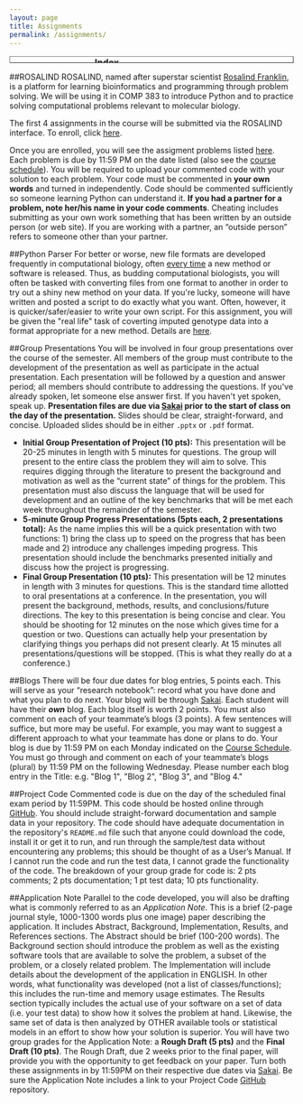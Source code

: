 ```yaml
---
layout: page
title: Assignments
permalink: /assignments/
---
```

<table style="width: px; height: 12px;" class="docutils" border="1">
  <caption><b>Index</b></caption> <colgroup><col width="50%"><col width="50%"></colgroup> <tbody valign="top">
    <tr>
      <td><a class="reference internal" href="#rosalind">ROSALIND</a></td>
      <td><a class="reference external" href="#parser">Python Parser</a></td>
    </tr>
    <tr>
      <td><a class="reference external" href="#present">Group Presentations</a></td>
      <td><a class="reference internal" href="#blogs">Blogs</a></td>
    </tr>
    <tr>
	<td><a class="reference external" href="#code">Project Code</a></td>
      <td><a class="reference external" href="#note">Application Note</a></td>
    </tr>
  </tbody>
</table>

<span style="font-weight: bold;"><a name="rosalind"></a></span>
##ROSALIND
ROSALIND, named after superstar scientist <a href="https://en.wikipedia.org/wiki/Rosalind_Franklin">Rosalind Franklin</a>, is a platform for learning bioinformatics and programming through problem solving. We will be using it in COMP 383 to introduce Python and to practice solving computational problems relevant to molecular biology.

The first 4 assignments in the course will be submitted via the ROSALIND interface. To enroll, click
<a href="http://rosalind.info/classes/enroll/f74db871de/">here</a>.

Once you are enrolled, you will see the assigment problems listed <a href="http://rosalind.info/classes/254/">here</a>. Each problem is due by 11:59 PM on the date listed (also see the <a href="http://hwheeler01.github.io/CompBio/syllabus/#schedule">course schedule</a>). You will be required to upload your commented code with your solution to each problem. Your code must be commented in **your own words** and turned in independently. Code should be commented sufficiently so someone learning Python can understand it. **If you had a partner for a problem, note her/his name in your code comments**. Cheating includes submitting as your own work something that has been written by an outside person (or web site). If you are working with a partner, an “outside person” refers to someone other than your partner. 

<span style="font-weight: bold;"><a name="parser"></a></span>
##Python Parser
For better or worse, new file formats are developed frequently in computational biology, often <a href="https://www.biostars.org/p/55351/">every time</a> a new method or software is released. Thus, as budding computational biologists, you will often be tasked with converting files from one format to another in order to try out a shiny new method on your data. If you're lucky, someone will have written and posted a script to do exactly what you want. Often, however, it is quicker/safer/easier to write your own script. For this assignment, you will be given the "real life" task of coverting imputed genotype data into a format appropriate for a new method. Details are <a href="http://hwheeler01.github.io/CompBio/vcf_parser.html">here</a>. 

<span style="font-weight: bold;"><a name="present"></a></span>
##Group Presentations
You will be involved in four group presentations over the course of the semester. All members of the group must contribute to the development of the presentation as well as participate in the actual presentation. Each presentation will be followed by a question and answer period; all members should contribute to addressing the questions. If you've already spoken, let someone else answer first. If you haven't yet spoken, speak up. **Presentation files are due via <a href="https://sakai.luc.edu/">Sakai</a> prior to the start of class on the day of the presentation.** Slides should be clear, straight-forward, and concise. Uploaded slides should be in either `.pptx` or `.pdf` format.
- **Initial Group Presentation of Project (10 pts):** This presentation will be 20-25 minutes in length with 5 minutes for questions. The group will present to the entire class the problem they will aim to solve. This requires digging through the literature to present the background and motivation as well as the “current state” of things for the problem. This presentation must also discuss the language that will be used for development and an outline of the key benchmarks that will be met each week throughout the remainder of the semester.- **5-minute Group Progress Presentations (5pts each, 2 presentations total):** As the name implies this will be a quick presentation with two functions: 1) bring the class up to speed on the progress that has been made and 2) introduce any challenges impeding progress. This presentation should include the benchmarks presented initially and discuss how the project is progressing.- **Final Group Presentation (10 pts):** This presentation will be 12 minutes in length with 3 minutes for questions. This is the standard time allotted to oral presentations at a conference. In the presentation, you will present the background, methods, results, and conclusions/future directions. The key to this presentation is being concise and clear. You should be shooting for 12 minutes on the nose which gives time for a question or two. Questions can actually help your presentation by clarifying things you perhaps did not present clearly. At 15 minutes all presentations/questions will be stopped. (This is what they really do at a conference.) 

<span style="font-weight: bold;"><a name="blogs"></a></span>
##Blogs
There will be four due dates for blog entries, 5 points each. This will serve as your “research notebook”: record what you have done and what you plan to do next. Your blog will be through <a href="https://sakai.luc.edu/">Sakai</a>. Each student will have their ***own*** blog. Each blog itself is worth 2 points. You must also comment on each of your teammate’s blogs (3 points). A few sentences will suffice, but more may be useful. For example, you may want to suggest a different approach to what your teammate has done or plans to do. Your blog is due by 11:59 PM on each Monday indicated on the <a href="http://hwheeler01.github.io/CompBio/syllabus/#schedule">Course Schedule</a>. You must go through and comment on each of your teammate’s blogs (plural) by 11:59 PM on the following Wednesday. Please number each blog entry in the Title: e.g. "Blog 1", "Blog 2", "Blog 3", and "Blog 4."

<span style="font-weight: bold;"><a name="code"></a></span>
##Project Code
Commented code is due on the day of the scheduled final exam period by 11:59PM. This code should be hosted online through <a href="https://github.com/">GitHub</a>. You should include straight-forward documentation and sample data in your repository. The code should have adequate documentation in the repository's `README.md` file such that anyone could download the code, install it or get it to run, and run through the sample/test data without encountering any problems; this should be thought of as a User’s Manual. If I cannot run the code and run the test data, I cannot grade the functionality of the code. The breakdown of your group grade for code is: 2 pts comments; 2 pts documentation; 1 pt test data; 10 pts functionality.

<span style="font-weight: bold;"><a name="note"></a></span>
##Application Note
Parallel to the code developed, you will also be drafting what is commonly referred to as an *Application Note*. This is a brief (2-page journal style, 1000-1300 words plus one image) paper describing the application. It includes Abstract, Background, Implementation, Results, and References sections. The Abstract should be brief (100-200 words). The Background section should introduce the problem as well as the existing software tools that are available to solve the problem, a subset of the problem, or a closely related problem. The Implementation will include details about the development of the application in ENGLISH. In other words, what functionality was developed (not a list of classes/functions); this includes the run-time and memory usage estimates. The Results section typically includes the actual use of your software on a set of data (i.e. your test data) to show how it solves the problem at hand. Likewise, the same set of data is then analyzed by OTHER available tools or statistical models in an effort to show how your solution is superior.You will have two group grades for the Application Note: a **Rough Draft (5 pts)** and the **Final Draft (10 pts)**. The Rough Draft, due 2 weeks prior to the final paper, will provide you with the opportunity to get feedback on your paper. Turn both these assignments in by 11:59PM on their respective due dates via <a href="https://sakai.luc.edu/">Sakai</a>. Be sure the Application Note includes a link to your Project Code <a href="https://github.com/">GitHub</a> repository.